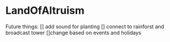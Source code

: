 # LandOfAltruism


Future things:
[] add sound for planting
[] connect to rainforst and broadcast tower
[]change based on events and holidays
